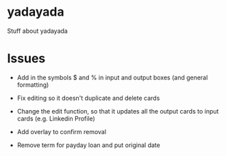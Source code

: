 # yadayada
Stuff about yadayada

# Issues
- Add in the symbols $ and % in input and output boxes (and general formatting)

- Fix editing so it doesn't duplicate and delete cards

- Change the edit function, so that it updates all the output cards to input cards (e.g. Linkedin Profile)

- Add overlay to confirm removal

- Remove term for payday loan and put original date
